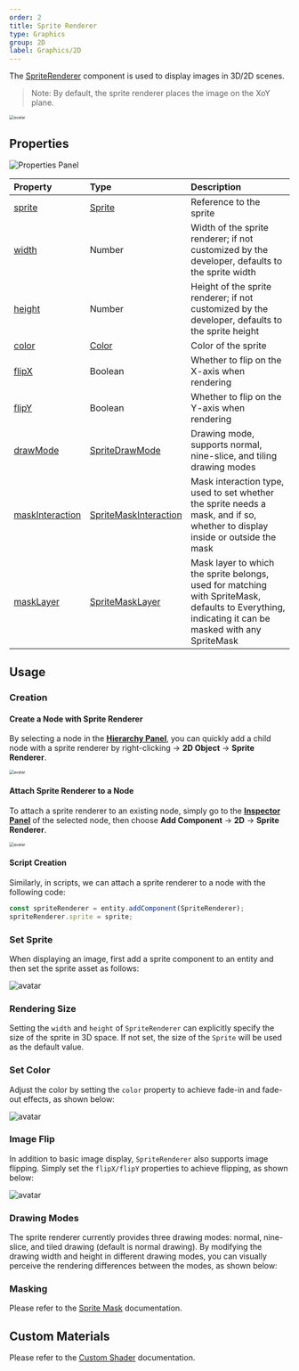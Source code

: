 ```yaml
---
order: 2
title: Sprite Renderer
type: Graphics
group: 2D
label: Graphics/2D
---
```


The [SpriteRenderer](/apis/core/#SpriteRenderer) component is used to display images in 3D/2D scenes.

> Note: By default, the sprite renderer places the image on the XoY plane.

<img src="https://gw.alipayobjects.com/mdn/rms_7c464e/afts/img/A*_5fjTp0r2KEAAAAAAAAAAAAAARQnAQ" alt="avatar" style="zoom:50%;" />

## Properties

![Properties Panel](https://mdn.alipayobjects.com/huamei_w6ifet/afts/img/A*pcbLSahH--YAAAAAAAAAAAAADjCHAQ/original)

| Property                                                     | Type                                                      | Description                                                                                      |
| :----------------------------------------------------------- | :-------------------------------------------------------- | :------------------------------------------------------------------------------------------------ |
| [sprite](/apis/core/#SpriteRenderer-sprite)                   | [Sprite](/apis/core/#Sprite)                               | Reference to the sprite                                                                          |
| [width](/apis/core/#SpriteRenderer-width)                     | Number                                                    | Width of the sprite renderer; if not customized by the developer, defaults to the sprite width   |
| [height](/apis/core/#SpriteRenderer-height)                   | Number                                                    | Height of the sprite renderer; if not customized by the developer, defaults to the sprite height |
| [color](/apis/core/#SpriteRenderer-color)                     | [Color](/apis/math/#Color)                                 | Color of the sprite                                                                              |
| [flipX](/apis/core/#SpriteRenderer-flipX)                     | Boolean                                                   | Whether to flip on the X-axis when rendering                                                     |
| [flipY](/apis/core/#SpriteRenderer-flipY)                     | Boolean                                                   | Whether to flip on the Y-axis when rendering                                                     |
| [drawMode](/apis/core/#SpriteRenderer-drawMode)               | [SpriteDrawMode](/apis/core/#SpriteDrawMode)               | Drawing mode, supports normal, nine-slice, and tiling drawing modes                              |
| [maskInteraction](/apis/core/#SpriteRenderer-maskInteraction) | [SpriteMaskInteraction](/apis/core/#SpriteMaskInteraction) | Mask interaction type, used to set whether the sprite needs a mask, and if so, whether to display inside or outside the mask |
| [maskLayer](/apis/core/#SpriteRenderer-maskLayer)             | [SpriteMaskLayer](/apis/core/#SpriteMaskLayer)             | Mask layer to which the sprite belongs, used for matching with SpriteMask, defaults to Everything, indicating it can be masked with any SpriteMask |

## Usage

### Creation

#### Create a Node with Sprite Renderer

By selecting a node in the **[Hierarchy Panel](/en/docs/interface/hierarchy)**, you can quickly add a child node with a sprite renderer by right-clicking -> **2D Object** -> **Sprite Renderer**.

<img src="https://mdn.alipayobjects.com/huamei_yo47yq/afts/img/A*fiA8R5ZwXyUAAAAAAAAAAAAADhuCAQ/original" alt="avatar" style="zoom:50%;" />

#### Attach Sprite Renderer to a Node

To attach a sprite renderer to an existing node, simply go to the **[Inspector Panel](/en/docs/interface/inspector)** of the selected node, then choose **Add Component** -> **2D** -> **Sprite Renderer**.

<img src="https://mdn.alipayobjects.com/huamei_yo47yq/afts/img/A*UnDbQZHMOCcAAAAAAAAAAAAADhuCAQ/original" alt="avatar" style="zoom:50%;" />

#### Script Creation

Similarly, in scripts, we can attach a sprite renderer to a node with the following code:

```typescript
const spriteRenderer = entity.addComponent(SpriteRenderer);
spriteRenderer.sprite = sprite;
```

### Set Sprite

When displaying an image, first add a sprite component to an entity and then set the sprite asset as follows:

<img src="https://mdn.alipayobjects.com/huamei_w6ifet/afts/img/A*adizTpp_l5cAAAAAAAAAAAAADjCHAQ/original" alt="avatar"  />

### Rendering Size

Setting the `width` and `height` of `SpriteRenderer` can explicitly specify the size of the sprite in 3D space. If not set, the size of the `Sprite` will be used as the default value.

<playground src="sprite-size.ts"></playground>

### Set Color

Adjust the color by setting the `color` property to achieve fade-in and fade-out effects, as shown below:

<img src="https://mdn.alipayobjects.com/huamei_w6ifet/afts/img/A*5pRRSLLGfq8AAAAAAAAAAAAADjCHAQ/original" alt="avatar"  />

### Image Flip

In addition to basic image display, `SpriteRenderer` also supports image flipping. Simply set the `flipX/flipY` properties to achieve flipping, as shown below:

<img src="https://mdn.alipayobjects.com/huamei_w6ifet/afts/img/A*sK6tTJELnP0AAAAAAAAAAAAADjCHAQ/original" alt="avatar"  />

<playground src="sprite-flip.ts"></playground>

### Drawing Modes

The sprite renderer currently provides three drawing modes: normal, nine-slice, and tiled drawing (default is normal drawing). By modifying the drawing width and height in different drawing modes, you can visually perceive the rendering differences between the modes, as shown below:

<playground src="sprite-drawMode.ts"></playground>

### Masking

Please refer to the [Sprite Mask](/en/docs/graphics/2D/spriteMask) documentation.

## Custom Materials

Please refer to the [Custom Shader](/en/docs/graphics-shader-custom) documentation.

<playground src="sprite-material-blur.ts"></playground>

